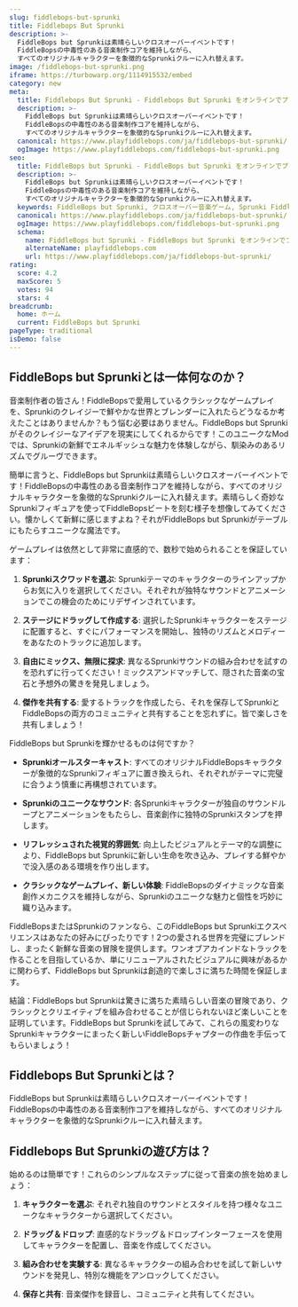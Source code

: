 ```yaml
---
slug: fiddlebops-but-sprunki
title: Fiddlebops But Sprunki
description: >-
  FiddleBops but Sprunkiは素晴らしいクロスオーバーイベントです！
  FiddleBopsの中毒性のある音楽制作コアを維持しながら、
  すべてのオリジナルキャラクターを象徴的なSprunkiクルーに入れ替えます。
image: /fiddlebops-but-sprunki.png
iframe: https://turbowarp.org/1114915532/embed
category: new
meta:
  title: Fiddlebops But Sprunki - Fiddlebops But Sprunki をオンラインでプレイ
  description: >-
    FiddleBops but Sprunkiは素晴らしいクロスオーバーイベントです！
    FiddleBopsの中毒性のある音楽制作コアを維持しながら、
    すべてのオリジナルキャラクターを象徴的なSprunkiクルーに入れ替えます。
  canonical: https://www.playfiddlebops.com/ja/fiddlebops-but-sprunki/
  ogImage: https://www.playfiddlebops.com/fiddlebops-but-sprunki.png
seo:
  title: FiddleBops but Sprunki - FiddleBops but Sprunki をオンラインでプレイ
  description: >-
    FiddleBops but Sprunkiは素晴らしいクロスオーバーイベントです！
    FiddleBopsの中毒性のある音楽制作コアを維持しながら、
    すべてのオリジナルキャラクターを象徴的なSprunkiクルーに入れ替えます。
  keywords: FiddleBops but Sprunki, クロスオーバー音楽ゲーム, Sprunki FiddleBops
  canonical: https://www.playfiddlebops.com/ja/fiddlebops-but-sprunki/
  ogImage: https://www.playfiddlebops.com/fiddlebops-but-sprunki.png
  schema:
    name: FiddleBops but Sprunki - FiddleBops but Sprunki をオンラインでプレイ
    alternateName: playfiddlebops.com
    url: https://www.playfiddlebops.com/ja/fiddlebops-but-sprunki/
rating:
  score: 4.2
  maxScore: 5
  votes: 94
  stars: 4
breadcrumb:
  home: ホーム
  current: FiddleBops but Sprunki
pageType: traditional
isDemo: false
---
```


## FiddleBops but Sprunkiとは一体何なのか？

音楽制作者の皆さん！FiddleBopsで愛用しているクラシックなゲームプレイを、Sprunkiのクレイジーで鮮やかな世界とブレンダーに入れたらどうなるか考えたことはありませんか？もう悩む必要はありません。FiddleBops but Sprunkiがそのクレイジーなアイデアを現実にしてくれるからです！このユニークなModでは、Sprunkiの新鮮でエネルギッシュな魅力を体験しながら、馴染みのあるリズムでグルーヴできます。

簡単に言うと、FiddleBops but Sprunkiは素晴らしいクロスオーバーイベントです！FiddleBopsの中毒性のある音楽制作コアを維持しながら、すべてのオリジナルキャラクターを象徴的なSprunkiクルーに入れ替えます。素晴らしく奇妙なSprunkiフィギュアを使ってFiddleBopsビートを刻む様子を想像してみてください。懐かしくて新鮮に感じますよね？それがFiddleBops but Sprunkiがテーブルにもたらすユニークな魔法です。

ゲームプレイは依然として非常に直感的で、数秒で始められることを保証しています：

1. **Sprunkiスクワッドを選ぶ**: Sprunkiテーマのキャラクターのラインアップからお気に入りを選択してください。それぞれが独特なサウンドとアニメーションでこの機会のためにリデザインされています。

2. **ステージにドラッグして作成する**: 選択したSprunkiキャラクターをステージに配置すると、すぐにパフォーマンスを開始し、独特のリズムとメロディーをあなたのトラックに追加します。

3. **自由にミックス、無限に探求**: 異なるSprunkiサウンドの組み合わせを試すのを恐れずに行ってください！ミックスアンドマッチして、隠された音楽の宝石と予想外の驚きを発見しましょう。

4. **傑作を共有する**: 愛するトラックを作成したら、それを保存してSprunkiとFiddleBopsの両方のコミュニティと共有することを忘れずに。皆で楽しさを共有しましょう！

FiddleBops but Sprunkiを輝かせるものは何ですか？

- **Sprunkiオールスターキャスト**: すべてのオリジナルFiddleBopsキャラクターが象徴的なSprunkiフィギュアに置き換えられ、それぞれがテーマに完璧に合うよう慎重に再構想されています。

- **Sprunkiのユニークなサウンド**: 各Sprunkiキャラクターが独自のサウンドループとアニメーションをもたらし、音楽創作に独特のSprunkiスタンプを押します。

- **リフレッシュされた視覚的雰囲気**: 向上したビジュアルとテーマ的な調整により、FiddleBops but Sprunkiに新しい生命を吹き込み、プレイする鮮やかで没入感のある環境を作り出します。

- **クラシックなゲームプレイ、新しい体験**: FiddleBopsのダイナミックな音楽創作メカニクスを維持しながら、Sprunkiのユニークな魅力と個性を巧妙に織り込みます。

FiddleBopsまたはSprunkiのファンなら、このFiddleBops but Sprunkiエクスペリエンスはあなたの好みにぴったりです！2つの愛される世界を完璧にブレンドし、まったく新鮮な音楽の冒険を提供します。ワンオブアカインドなトラックを作ることを目指しているか、単にリニューアルされたビジュアルに興味があるかに関わらず、FiddleBops but Sprunkiは創造的で楽しさに満ちた時間を保証します。

結論：FiddleBops but Sprunkiは驚きに満ちた素晴らしい音楽の冒険であり、クラシックとクリエイティブを組み合わせることが信じられないほど楽しいことを証明しています。FiddleBops but Sprunkiを試してみて、これらの風変わりなSprunkiキャラクターにまったく新しいFiddleBopsチャプターの作曲を手伝ってもらいましょう！

## Fiddlebops But Sprunkiとは？

FiddleBops but Sprunkiは素晴らしいクロスオーバーイベントです！FiddleBopsの中毒性のある音楽制作コアを維持しながら、すべてのオリジナルキャラクターを象徴的なSprunkiクルーに入れ替えます。

## Fiddlebops But Sprunkiの遊び方は？

始めるのは簡単です！これらのシンプルなステップに従って音楽の旅を始めましょう：

1. **キャラクターを選ぶ**: それぞれ独自のサウンドとスタイルを持つ様々なユニークなキャラクターから選択してください。

2. **ドラッグ＆ドロップ**: 直感的なドラッグ＆ドロップインターフェースを使用してキャラクターを配置し、音楽を作成してください。

3. **組み合わせを実験する**: 異なるキャラクターの組み合わせを試して新しいサウンドを発見し、特別な機能をアンロックしてください。

4. **保存と共有**: 音楽傑作を録音し、コミュニティと共有してください。
